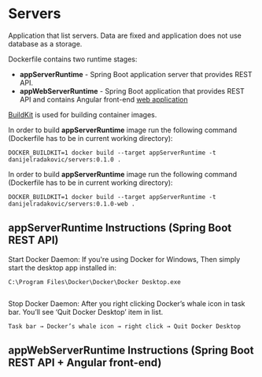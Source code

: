 # Servers

Application that list servers. Data are fixed and application does not use database as a storage.

Dockerfile contains two runtime stages: 
- **appServerRuntime**  - Spring Boot application server that provides REST API.
- **appWebServerRuntime** - Spring Boot application that provides REST API and contains Angular front-end [web application](https://github.com/DanijelRadakovic/Servers-Front)

[BuildKit](https://github.com/moby/buildkit) is used for building container images.

In order to build **appServerRuntime** image run the following command (Dockerfile has to be in current working directory):

```shell
DOCKER_BUILDKIT=1 docker build --target appServerRuntime -t danijelradakovic/servers:0.1.0 .
```

In order to build **appServerRuntime** image run the following command (Dockerfile has to be in current working directory):
```shell
DOCKER_BUILDKIT=1 docker build --target appServerRuntime -t danijelradakovic/servers:0.1.0-web .
```

## appServerRuntime Instructions (Spring Boot REST API)
Start Docker Daemon: If you're using Docker for Windows, Then simply start the desktop app installed in:
```
C:\Program Files\Docker\Docker\Docker Desktop.exe
```
```
```
Stop Docker Daemon: After you right clicking Docker’s whale icon in task bar. You’ll see ‘Quit Docker Desktop’ item in list.
```
Task bar → Docker’s whale icon → right click → Quit Docker Desktop
```
## appWebServerRuntime Instructions (Spring Boot REST API + Angular front-end)
